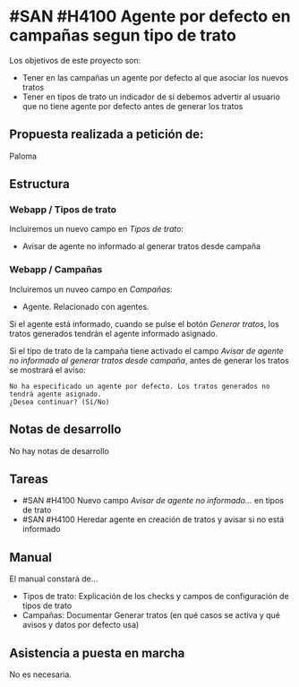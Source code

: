 # #SAN #H4100 Agente por defecto en campañas segun tipo de trato

Los objetivos de este proyecto son:
+ Tener en las campañas un agente por defecto al que asociar los nuevos tratos
+ Tener en tipos de trato un indicador de si debemos advertir al usuario que no tiene agente por defecto antes de generar los tratos

## Propuesta realizada a petición de:
Paloma

## Estructura

### Webapp / Tipos de trato
Incluiremos un nuevo campo en _Tipos de trato_:
+ Avisar de agente no informado al generar tratos desde campaña

### Webapp / Campañas
Incluiremos un nuveo campo en _Campañas_:
+ Agente. Relacionado con agentes.

Si el agente está informado, cuando se pulse el botón _Generar tratos_, los tratos generados tendrán el agente informado asignado.

Si el tipo de trato de la campaña tiene activado el campo _Avisar de agente no informado al generar tratos desde campaña_, antes de generar los tratos se mostrará el aviso:
```
No ha especificado un agente por defecto. Los tratos generados no tendrá agente asignado.
¿Desea continuar? (Sí/No)
```

## Notas de desarrollo
No hay notas de desarrollo

## Tareas
+ #SAN #H4100 Nuevo campo _Avisar de agente no informado..._ en tipos de trato 
+ #SAN #H4100 Heredar agente en creación de tratos y avisar si no está informado

## Manual
El manual constará de...
+ Tipos de trato: Explicación de los checks y campos de configuración de tipos de trato
+ Campañas: Documentar Generar tratos (en qué casos se activa y qué avisos y datos por defecto usa)

## Asistencia a puesta en marcha
No es necesaria.
